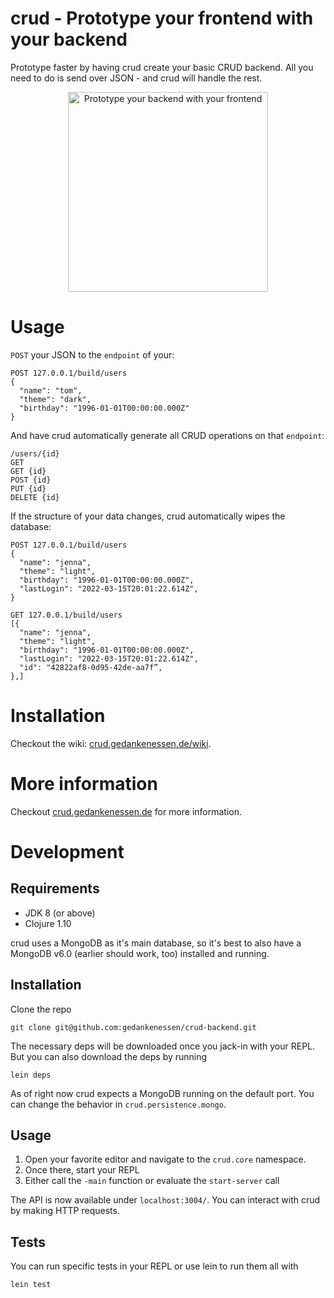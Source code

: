 # crud - Prototype your frontend with your backend

Prototype faster by having crud create your basic CRUD backend. All you need to do is send over JSON - and crud will handle the rest.

<div align="center" >
  <a href="https://crud.gedankenessen.de">
    <img width="320" alt="Prototype your backend with your frontend" src="https://repository-images.githubusercontent.com/561455835/b072503c-2e12-4383-9707-9fc1f20bd488">
  </a>
</div>

# Usage

`POST` your JSON to the `endpoint` of your:

```
POST 127.0.0.1/build/users
{
  "name": "tom",
  "theme": "dark",
  "birthday": "1996-01-01T00:00:00.000Z"
}
```

And have crud automatically generate all CRUD operations on that `endpoint`:

```
/users/{id}
GET
GET {id}
POST {id}
PUT {id}
DELETE {id}
```

If the structure of your data changes, crud automatically wipes the database:

```
POST 127.0.0.1/build/users
{
  "name": "jenna",
  "theme": "light",
  "birthday": "1996-01-01T00:00:00.000Z",
  "lastLogin": "2022-03-15T20:01:22.614Z",
}
```

```
GET 127.0.0.1/build/users
[{
  "name": "jenna",
  "theme": "light",
  "birthday": "1996-01-01T00:00:00.000Z",
  "lastLogin": "2022-03-15T20:01:22.614Z",
  "id": "42822af8-0d95-42de-aa7f”,
},]
```

# Installation

Checkout the wiki: [crud.gedankenessen.de/wiki](https://crud.gedankenessen.de/wiki/installation).

# More information

Checkout [crud.gedankenessen.de](https://crud.gedankenessen.de) for more information.

# Development

## Requirements

- JDK 8 (or above)
- Clojure 1.10

crud uses a MongoDB as it's main database, so it's best to also have a MongoDB v6.0 (earlier should work, too) installed and running.

## Installation

Clone the repo

```
git clone git@github.com:gedankenessen/crud-backend.git
```

The necessary deps will be downloaded once you jack-in with your REPL. But you can also download the deps by running

```
lein deps
```

As of right now crud expects a MongoDB running on the default port. You can change the behavior in `crud.persistence.mongo`.

## Usage

1. Open your favorite editor and navigate to the `crud.core` namespace.
2. Once there, start your REPL
3. Either call the `-main` function or evaluate the `start-server` call

The API is now available under `localhost:3004/`. You can interact with crud by making HTTP requests.

## Tests

You can run specific tests in your REPL or use lein to run them all with

```
lein test
```
